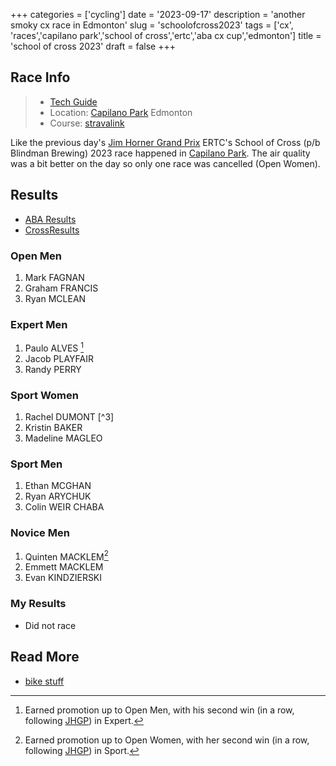 +++
categories = ['cycling']
date = '2023-09-17'
description = 'another smoky cx race in Edmonton'
slug = 'schoolofcross2023'
tags = ['cx', 'races','capilano park','school of cross','ertc','aba cx cup','edmonton']
title = 'school of cross 2023'
draft = false
+++
## Race Info

> * [Tech Guide](https://www.ertc.org/soc) 
> * Location: [Capilano Park](/../capilanopark/) Edmonton
> * Course: [stravalink](https://www.strava.com/segments/35458353)

Like the previous day's [Jim Horner Grand Prix](../jimhornergrandprix2023/) ERTC's School of Cross (p/b Blindman Brewing) 2023 race happened in [Capilano Park](../capilanopark/). The air quality was a bit better on the day so only one race was cancelled (Open Women).

## Results

* [ABA Results](https://zone4.ca/race/2023-09-17/8cc6d07c/results)
* [CrossResults](https://www.crossresults.com/race/11690)

### Open Men

1. Mark FAGNAN
2. Graham FRANCIS
3. Ryan MCLEAN

### Expert Men

1. Paulo ALVES [^1]
2. Jacob PLAYFAIR
3. Randy PERRY

[^1]: Earned promotion up to Open Men, with his second win (in a row, following [JHGP](../jimhornergrandprix2023/)) in Expert.


### Sport Women

1. Rachel DUMONT [^3]
2. Kristin BAKER
3. Madeline MAGLEO

[^2]: Earned promotion up to Open Women, with her second win (in a row, following [JHGP](../jimhornergrandprix2023/)) in Sport.

### Sport Men

1. Ethan MCGHAN
2. Ryan ARYCHUK
3. Colin WEIR CHABA

### Novice Men

1. Quinten MACKLEM[^2]
2. Emmett MACKLEM
3. Evan KINDZIERSKI

[^2]: Earned promotion up to Sport Men, with his second win (in a row, following [JHGP](../jimhornergrandprix2023/)) in Novice.

### My Results

* Did not race

## Read More

* [bike stuff](../../categories/cycling/)